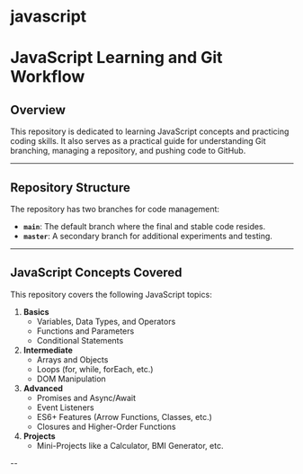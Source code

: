 # javascript
# JavaScript Learning and Git Workflow

## Overview
This repository is dedicated to learning JavaScript concepts and practicing coding skills. It also serves as a practical guide for understanding Git branching, managing a repository, and pushing code to GitHub.

---

## Repository Structure
The repository has two branches for code management:
- **`main`**: The default branch where the final and stable code resides.
- **`master`**: A secondary branch for additional experiments and testing.

---

## JavaScript Concepts Covered
This repository covers the following JavaScript topics:
1. **Basics**
   - Variables, Data Types, and Operators
   - Functions and Parameters
   - Conditional Statements
2. **Intermediate**
   - Arrays and Objects
   - Loops (for, while, forEach, etc.)
   - DOM Manipulation
3. **Advanced**
   - Promises and Async/Await
   - Event Listeners
   - ES6+ Features (Arrow Functions, Classes, etc.)
   - Closures and Higher-Order Functions
4. **Projects**
   - Mini-Projects like a Calculator, BMI Generator, etc.

--
